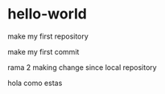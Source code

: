 # hello-world
make my first repository

make my first commit

rama 2
making change since local repository

hola como estas
